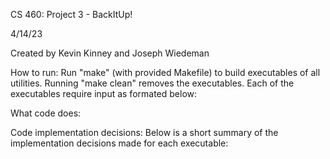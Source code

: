 CS 460: Project 3 - BackItUp!

4/14/23

Created by Kevin Kinney and Joseph Wiedeman

How to run:
	Run "make" (with provided Makefile) to build executables of all utilities. Running "make clean" removes the executables. Each of the executables require input as formated below:

What code does:

Code implementation decisions:
    Below is a short summary of the implementation decisions made for each executable: